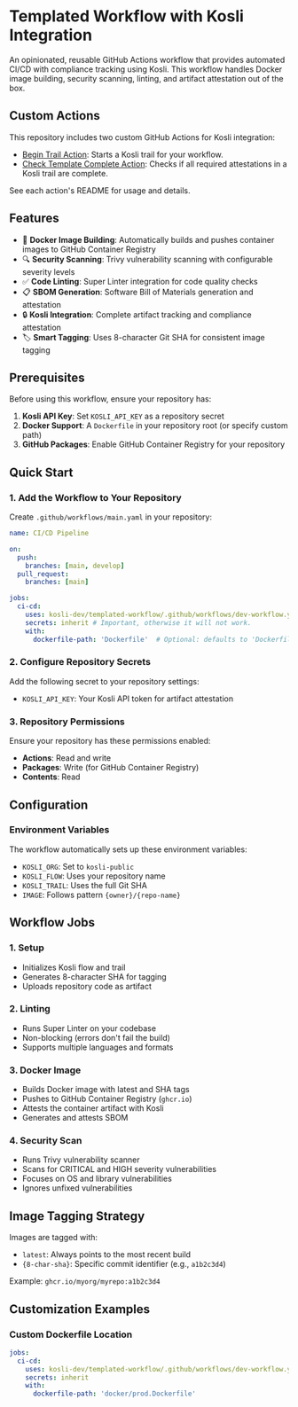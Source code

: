 # Templated Workflow with Kosli Integration

An opinionated, reusable GitHub Actions workflow that provides automated CI/CD with compliance tracking using Kosli. This workflow handles Docker image building, security scanning, linting, and artifact attestation out of the box.

## Custom Actions

This repository includes two custom GitHub Actions for Kosli integration:

- [Begin Trail Action](./begin-trail-action/README.md): Starts a Kosli trail for your workflow.
- [Check Template Complete Action](./template-complete-action/README.md): Checks if all required attestations in a Kosli trail are complete.

See each action's README for usage and details.

## Features

- 🐳 **Docker Image Building**: Automatically builds and pushes container images to GitHub Container Registry
- 🔍 **Security Scanning**: Trivy vulnerability scanning with configurable severity levels
- ✅ **Code Linting**: Super Linter integration for code quality checks
- 📋 **SBOM Generation**: Software Bill of Materials generation and attestation
- 🔒 **Kosli Integration**: Complete artifact tracking and compliance attestation
- 🏷️ **Smart Tagging**: Uses 8-character Git SHA for consistent image tagging

## Prerequisites

Before using this workflow, ensure your repository has:

1. **Kosli API Key**: Set `KOSLI_API_KEY` as a repository secret
2. **Docker Support**: A `Dockerfile` in your repository root (or specify custom path)
3. **GitHub Packages**: Enable GitHub Container Registry for your repository

## Quick Start

### 1. Add the Workflow to Your Repository

Create `.github/workflows/main.yaml` in your repository:

```yaml
name: CI/CD Pipeline

on:
  push:
    branches: [main, develop]
  pull_request:
    branches: [main]

jobs:
  ci-cd:
    uses: kosli-dev/templated-workflow/.github/workflows/dev-workflow.yaml@main
    secrets: inherit # Important, otherwise it will not work.
    with:
      dockerfile-path: 'Dockerfile'  # Optional: defaults to 'Dockerfile'
```

### 2. Configure Repository Secrets

Add the following secret to your repository settings:

- `KOSLI_API_KEY`: Your Kosli API token for artifact attestation

### 3. Repository Permissions

Ensure your repository has these permissions enabled:

- **Actions**: Read and write
- **Packages**: Write (for GitHub Container Registry)
- **Contents**: Read

## Configuration

### Environment Variables

The workflow automatically sets up these environment variables:

- `KOSLI_ORG`: Set to `kosli-public`
- `KOSLI_FLOW`: Uses your repository name
- `KOSLI_TRAIL`: Uses the full Git SHA
- `IMAGE`: Follows pattern `{owner}/{repo-name}`

## Workflow Jobs

### 1. Setup

- Initializes Kosli flow and trail
- Generates 8-character SHA for tagging
- Uploads repository code as artifact

### 2. Linting

- Runs Super Linter on your codebase
- Non-blocking (errors don't fail the build)
- Supports multiple languages and formats

### 3. Docker Image

- Builds Docker image with latest and SHA tags
- Pushes to GitHub Container Registry (`ghcr.io`)
- Attests the container artifact with Kosli
- Generates and attests SBOM

### 4. Security Scan

- Runs Trivy vulnerability scanner
- Scans for CRITICAL and HIGH severity vulnerabilities
- Focuses on OS and library vulnerabilities
- Ignores unfixed vulnerabilities

## Image Tagging Strategy

Images are tagged with:

- `latest`: Always points to the most recent build
- `{8-char-sha}`: Specific commit identifier (e.g., `a1b2c3d4`)

Example: `ghcr.io/myorg/myrepo:a1b2c3d4`


## Customization Examples

### Custom Dockerfile Location

```yaml
jobs:
  ci-cd:
    uses: kosli-dev/templated-workflow/.github/workflows/dev-workflow.yaml@main
    secrets: inherit
    with:
      dockerfile-path: 'docker/prod.Dockerfile'
```